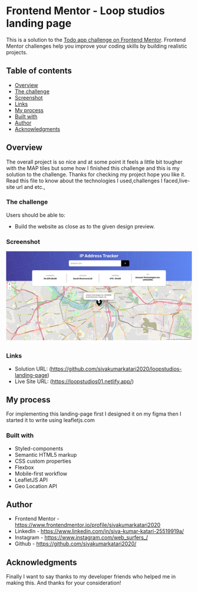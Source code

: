 # Frontend Mentor - Loop studios landing page

This is a solution to the [Todo app challenge on Frontend Mentor](https://www.frontendmentor.io/challenges/loopstudios-landing-page-N88J5Onjw/). Frontend Mentor challenges help you improve your coding skills by building realistic projects. 

## Table of contents

- [Overview](#overview)
- [The challenge](#the-challenge)
- [Screenshot](#screenshot)
- [Links](#links)
- [My process](#my-process)
- [Built with](#built-with)
- [Author](#author)
- [Acknowledgments](#acknowledgments)


## Overview

The overall project is so nice and at some point it feels a little bit tougher with the MAP tiles but some how I finished this challenge and this is my solution to the challenge. Thanks for checking my project hope you like it. Read this file to know about the technologies I used,challenges I faced,live-site url and etc.,

### The challenge

Users should be able to:

- Build the website as close as to the given design preview.
### Screenshot

![](/public/images/my-preview.png)

### Links

- Solution URL: (https://github.com/sivakumarkatari2020/loopstudios-landing-page)
- Live Site URL: (https://loopstudios01.netlify.app/)

## My process

For implementing this landing-page first I designed it on my figma then I started it to write using leafletjs.com

### Built with
- Styled-components
- Semantic HTML5 markup
- CSS custom properties
- Flexbox
- Mobile-first workflow
- LeafletJS API
- Geo Location API

## Author

- Frontend Mentor - https://www.frontendmentor.io/profile/sivakumarkatari2020
- LinkedIn - https://www.linkedin.com/in/siva-kumar-katari-25519919a/
- Instagram - https://www.instagram.com/web_surfers_/
- Github - https://github.com/sivakumarkatari2020/

## Acknowledgments

Finally I want to say thanks to my developer friends who helped me in making this. And thanks for your consideration!

